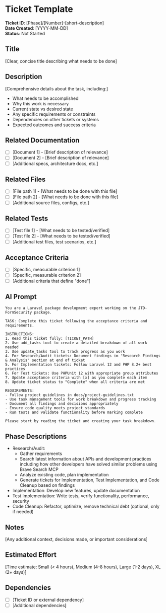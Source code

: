 # Ticket Template

**Ticket ID**: [Phase]/[Number]-[short-description]  
**Date Created**: [YYYY-MM-DD]  
**Status**: Not Started

## Title
[Clear, concise title describing what needs to be done]

## Description
[Comprehensive details about the task, including:]
- What needs to be accomplished
- Why this work is necessary
- Current state vs desired state
- Any specific requirements or constraints
- Dependencies on other tickets or systems
- Expected outcomes and success criteria

## Related Documentation
- [ ] [Document 1] - [Brief description of relevance]
- [ ] [Document 2] - [Brief description of relevance]
- [ ] [Additional specs, architecture docs, etc.]

## Related Files
- [ ] [File path 1] - [What needs to be done with this file]
- [ ] [File path 2] - [What needs to be done with this file]
- [ ] [Additional source files, configs, etc.]

## Related Tests
- [ ] [Test file 1] - [What needs to be tested/verified]
- [ ] [Test file 2] - [What needs to be tested/verified]
- [ ] [Additional test files, test scenarios, etc.]

## Acceptance Criteria
- [ ] [Specific, measurable criterion 1]
- [ ] [Specific, measurable criterion 2]
- [ ] [Additional criteria that define "done"]

## AI Prompt
```
You are a Laravel package development expert working on the JTD-FormSecurity package.

TASK: Complete this ticket following the acceptance criteria and requirements.

INSTRUCTIONS:
1. Read this ticket fully: [TICKET_PATH]
2. Use add_tasks tool to create a detailed breakdown of all work needed
3. Use update_tasks tool to track progress as you work
4. For Research/Audit tickets: Document findings in "Research Findings & Analysis" section at end of ticket
5. For Implementation tickets: Follow Laravel 12 and PHP 8.2+ best practices
6. For Test tickets: Use PHPUnit 12 with appropriate group attributes
7. Update acceptance criteria with [x] as you complete each item
8. Update ticket status to "Complete" when all criteria are met

REQUIREMENTS:
- Follow project guidelines in docs/project-guidelines.txt
- Use task management tools for work breakdown and progress tracking
- Document all findings and decisions appropriately
- Ensure code quality meets project standards
- Run tests and validate functionality before marking complete

Please start by reading the ticket and creating your task breakdown.
```

## Phase Descriptions
- Research/Audit: 
  - Gather requirements
  - Search latest information about APIs and development practices including how other developers have solved similar problems using Brave Search MCP
  - Analyze existing code, plan implementation
  - Generate tickets for Implementation, Test Implementation, and Code Cleanup based on findings
- Implementation: Develop new features, update documentation
- Test Implementation: Write tests, verify functionality, performance, security
- Code Cleanup: Refactor, optimize, remove technical debt (optional, only if needed)

## Notes
[Any additional context, decisions made, or important considerations]

## Estimated Effort
[Time estimate: Small (< 4 hours), Medium (4-8 hours), Large (1-2 days), XL (2+ days)]

## Dependencies
- [ ] [Ticket ID or external dependency]
- [ ] [Additional dependencies]
